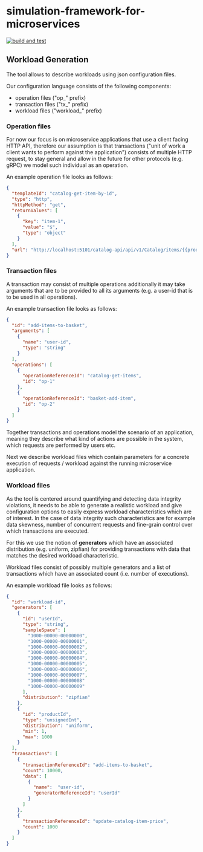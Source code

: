 simulation-framework-for-microservices
======================================

[![build and test](https://github.com/otter-diku/simulation-framework-for-microservices/actions/workflows/build-and-test.yml/badge.svg)](https://github.com/otter-diku/simulation-framework-for-microservices/actions/workflows/build-and-test.yml)


## Workload Generation

The tool allows to describe workloads using json configuration files.

Our configuration language consists of the following components:

- operation files ("op_" prefix)
- transaction files ("tx_" prefix)
- workload files ("workload_" prefix)

### Operation files

For now our focus is on microservice applications that use a client facing HTTP API, therefore our
assumption is that transactions ("unit of work a client wants to perform against the application")
consists of multiple HTTP request, to stay general and allow in the future for other protocols (e.g. gRPC)
we model such individual as an operation.

An example operation file looks as follows:

``` json
{
  "templateId": "catalog-get-item-by-id",
  "type": "http",
  "httpMethod": "get",
  "returnValues": [
    {
      "key": "item-1",
      "value": "$",
      "type": "object"
    }
  ],
  "url": "http://localhost:5101/catalog-api/api/v1/Catalog/items/{{product-id}}"
}
```

### Transaction files

A transaction may consist of multiple operations additionally it may take
arguments that are to be provided to all its arguments (e.g. a user-id that
is to be used in all operations).

An example transaction file looks as follows:

``` json
{
  "id": "add-items-to-basket",
  "arguments": [
    {
      "name": "user-id",
      "type": "string"
    }
  ],
  "operations": [
    {
      "operationReferenceId": "catalog-get-items",
      "id": "op-1"
    },
    {
      "operationReferenceId": "basket-add-item",
      "id": "op-2"
    }
  ]
}
```

Together transactions and operations model the scenario of an application,
meaning they describe what kind of actions are possible in the system,
which requests are performed by users etc.

Next we describe workload files which contain parameters for a concrete
execution of requests / workload against the running microservice application.

### Workload files

As the tool is centered around quantifying and detecting data integrity violations,
it needs to be able to generate a realistic workload and give configuration options
to easily express workload characteristics which are of interest. In the case of data integrity
such characteristics are for example data skewness, number of concurrent requests
and fine-grain control over which transactions are executed.

For this we use the notion of **generators** which have an associated distribution (e.g. uniform, zipfian)
for providing transactions with data that matches the desired workload characteristic.

Workload files consist of possibly multiple generators and a list of transactions which have
an associated count (i.e. number of executions).

An example workload file looks as follows:

``` json
{
  "id": "workload-id",
  "generators": [
    {
      "id": "userId",
      "type": "string",
      "sampleSpace": [
        "1000-00000-00000000",
        "1000-00000-00000001",
        "1000-00000-00000002",
        "1000-00000-00000003",
        "1000-00000-00000004",
        "1000-00000-00000005",
        "1000-00000-00000006",
        "1000-00000-00000007",
        "1000-00000-00000008"
        "1000-00000-00000009"
      ],
      "distribution": "zipfian"
    },
    {
      "id": "productId",
      "type": "unsignedInt",
      "distribution": "uniform",
      "min": 1,
      "max": 1000
    }
  ],
  "transactions": [
    {
      "transactionReferenceId": "add-items-to-basket",
      "count": 10000,
      "data": [
        {
          "name":  "user-id",
          "generatorReferenceId": "userId"
        }
      ]
    },
    {
      "transactionReferenceId": "update-catalog-item-price",
      "count": 1000
    }
  ]
}
```
